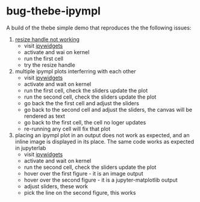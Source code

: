 # bug-thebe-ipympl

A build of the thebe simple demo that reproduces the the following issues:

1. [resize handle not working](https://github.com/matplotlib/ipympl/issues/501)
   - visit [ipywidgets]()
   - activate and wai on kernel
   - run the first cell
   - try the resize handle
2. multiple ipympl plots interferring with each other
   - visit [ipywidgets]()
   - activate and wait on kernel
   - run the first cell, check the sliders update the plot
   - run the second cell, check the sliders update the plot
   - go back the the first cell and adjust the sliders
   - go back to the second cell and adjust the sliders, the canvas will be rendered as text
   - go back to the first cell, the cell no loger updates
   - re-running any cell will fix that plot
3. placing an ipympl plot in an output does not work as expected, and an inline image is displayed in its place. The same code works as expected in jupyterlab
   - visit [ipywidgets]()
   - activate and wait on kernel
   - run the second cell, check the sliders update the plot
   - hover over the first figure - it is an image output
   - hover over the second figure - it is a jupyter-matplotlib output
   - adjust sliders, these work
   - pick the line on the second figure, this works
